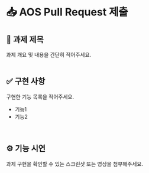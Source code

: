 # 📥 AOS Pull Request 제출

## 📌 과제 제목
<!-- 과제 주차와 과제명을 적어주세요 -->
과제 개요 및 내용을 간단히 적어주세요.
<br>
<br>

## ✅ 구현 사항
<!-- 구현한 기능 목록을 적어주세요 -->
구현한 기능 목록을 적어주세요.
- 기능1
- 기능2
<br>

## ⚙️ 기능 시연
<!-- 기능이 작동하는 모습을 gif로 추가해주세요 -->
과제 구현을 확인할 수 있는 스크린샷 또는 영상을 첨부해주세요.
